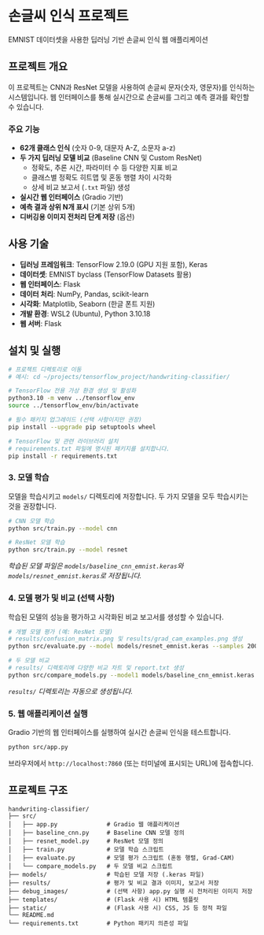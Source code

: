 # 손글씨 인식 프로젝트

EMNIST 데이터셋을 사용한 딥러닝 기반 손글씨 인식 웹 애플리케이션

## 프로젝트 개요

이 프로젝트는 CNN과 ResNet 모델을 사용하여 손글씨 문자(숫자, 영문자)를 인식하는 시스템입니다. 웹 인터페이스를 통해 실시간으로 손글씨를 그리고 예측 결과를 확인할 수 있습니다.

### 주요 기능
- **62개 클래스 인식** (숫자 0-9, 대문자 A-Z, 소문자 a-z)
- **두 가지 딥러닝 모델 비교** (Baseline CNN 및 Custom ResNet)
    - 정확도, 추론 시간, 파라미터 수 등 다양한 지표 비교
    - 클래스별 정확도 히트맵 및 혼동 행렬 차이 시각화
    - 상세 비교 보고서 (`.txt` 파일) 생성
- **실시간 웹 인터페이스** (Gradio 기반)
- **예측 결과 상위 N개 표시** (기본 상위 5개)
- **디버깅용 이미지 전처리 단계 저장** (옵션)

## 사용 기술
- **딥러닝 프레임워크**: TensorFlow 2.19.0 (GPU 지원 포함), Keras
- **데이터셋**: EMNIST byclass (TensorFlow Datasets 활용)
- **웹 인터페이스**: Flask
- **데이터 처리**: NumPy, Pandas, scikit-learn
- **시각화**: Matplotlib, Seaborn (한글 폰트 지원)
- **개발 환경**: WSL2 (Ubuntu), Python 3.10.18
- **웹 서버**: Flask 

## 설치 및 실행

```bash
# 프로젝트 디렉토리로 이동
# 예시: cd ~/projects/tensorflow_project/handwriting-classifier/

# TensorFlow 전용 가상 환경 생성 및 활성화
python3.10 -m venv ../tensorflow_env
source ../tensorflow_env/bin/activate

# 필수 패키지 업그레이드 (선택 사항이지만 권장)
pip install --upgrade pip setuptools wheel

# TensorFlow 및 관련 라이브러리 설치
# requirements.txt 파일에 명시된 패키지를 설치합니다.
pip install -r requirements.txt
```

### 3. 모델 학습

모델을 학습시키고 `models/` 디렉토리에 저장합니다. 두 가지 모델을 모두 학습시키는 것을 권장합니다.

```bash
# CNN 모델 학습
python src/train.py --model cnn

# ResNet 모델 학습
python src/train.py --model resnet
```
*학습된 모델 파일은 `models/baseline_cnn_emnist.keras`와 `models/resnet_emnist.keras`로 저장됩니다.*

### 4. 모델 평가 및 비교 (선택 사항)

학습된 모델의 성능을 평가하고 시각화된 비교 보고서를 생성할 수 있습니다.

```bash
# 개별 모델 평가 (예: ResNet 모델)
# results/confusion_matrix.png 및 results/grad_cam_examples.png 생성
python src/evaluate.py --model models/resnet_emnist.keras --samples 2000

# 두 모델 비교
# results/ 디렉토리에 다양한 비교 차트 및 report.txt 생성
python src/compare_models.py --model1 models/baseline_cnn_emnist.keras --model2 models/resnet_emnist.keras --samples 5000 --output results
```
*`results/` 디렉토리는 자동으로 생성됩니다.*

### 5. 웹 애플리케이션 실행

Gradio 기반의 웹 인터페이스를 실행하여 실시간 손글씨 인식을 테스트합니다.

```bash
python src/app.py
```
브라우저에서 `http://localhost:7860` (또는 터미널에 표시되는 URL)에 접속합니다.

## 프로젝트 구조
```
handwriting-classifier/
├── src/
│   ├── app.py              # Gradio 웹 애플리케이션
│   ├── baseline_cnn.py     # Baseline CNN 모델 정의
│   ├── resnet_model.py     # ResNet 모델 정의
│   ├── train.py            # 모델 학습 스크립트
│   ├── evaluate.py         # 모델 평가 스크립트 (혼동 행렬, Grad-CAM)
│   └── compare_models.py   # 두 모델 비교 스크립트
├── models/                 # 학습된 모델 저장 (.keras 파일)
├── results/                # 평가 및 비교 결과 이미지, 보고서 저장
├── debug_images/           # (선택 사항) app.py 실행 시 전처리된 이미지 저장
├── templates/              # (Flask 사용 시) HTML 템플릿
├── static/                 # (Flask 사용 시) CSS, JS 등 정적 파일
└── README.md
└── requirements.txt        # Python 패키지 의존성 파일
```
